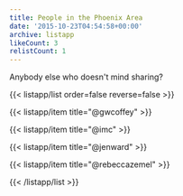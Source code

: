 ```yaml
---
title: People in the Phoenix Area
date: '2015-10-23T04:54:58+00:00'
archive: listapp
likeCount: 3
relistCount: 1
---
```


Anybody else who doesn't mind sharing?

<!--more-->

{{< listapp/list order=false reverse=false >}}

   {{< listapp/item title="@gwcoffey" >}}

   {{< listapp/item title="@imc" >}}

   {{< listapp/item title="@jenward" >}}

   {{< listapp/item title="@rebeccazemel" >}}

{{< /listapp/list >}}
